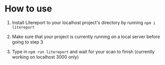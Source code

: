 # How to use

1) Install Litereport to your localhost project's directory by running ```npm i litereport```

2) Make sure that your project is currently running on a local server before going to step 3 

3) Type in ```npm run litereport``` and wait for your scan to finish (currently working on localhost 3000 only)

